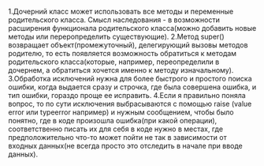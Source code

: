 1.Дочерний класс может использовать все методы и переменные родительского класса. Смысл наследования - в возможности расширения функционала родительского класса(можно добавить новые методы или переропределить существующие).
2.Метод super() возвращает объект(промежуточный), делегирующий вызовы методов родителю, то есть появляется возможность обратиться к методам родительского класса(которые, например, переопределили в дочернем, а обратиться хочется именно к методу изначальному).
3.Обработка исключений нужна для более быстрого и простого поиска ошибки, когда выдается сразу и строчка, где была совершена ошибка, и тип ошибки, гораздо проще ее исправить.
4.Если я правильно поняла вопрос, то по сути исключения выбрасываются с помощью raise (value error или typeerror например) и нужным сообщением, чтобы было понятно, где в коде произошла ошибка(при какой операции), соответственно писать их для себя в коде нужно в местах, где предположительно что-то может пойти не так в зависимости от входных данных(не всегда просто это отследить в начале при вводе данных).
